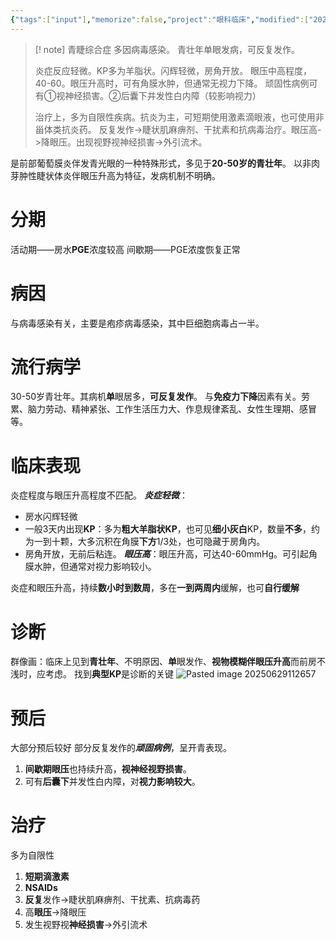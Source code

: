 ```yaml
---
{"tags":["input"],"memorize":false,"project":"眼科临床","modified":["2025-06-30","2025-06-29"],"aliases":["glaucomatocyclitic crisis","Posner-Schlossman syndrome"],"dg-publish":true,"permalink":"/boxes//","dgPassFrontmatter":true}
---
```


> [! note] 青睫综合症
> 多因病毒感染。
> 青壮年单眼发病，可反复发作。
> 
> 炎症反应轻微。KP多为羊脂状。闪辉轻微，房角开放。
> 眼压中高程度，40-60。眼压升高时，可有角膜水肿，但通常无视力下降。
> 顽固性病例可有①视神经损害。②后囊下并发性白内障（较影响视力）
>
> 治疗上，多为自限性疾病。抗炎为主，可短期使用激素滴眼液，也可使用非甾体类抗炎药。
> 反复发作->睫状肌麻痹剂、干扰素和抗病毒治疗。眼压高->降眼压。出现视野视神经损害->外引流术。

是前部葡萄膜炎伴发青光眼的一种特殊形式，多见于**20-50岁的青壮年**。
以非肉芽肿性睫状体炎伴眼压升高为特征，发病机制不明确。
# 分期
活动期——房水**PGE**浓度较高
间歇期——PGE浓度恢复正常

# 病因
与病毒感染有关，主要是疱疹病毒感染，其中巨细胞病毒占一半。

# 流行病学
30-50岁青壮年。其病机**单**眼居多，**可反复发作**。
与**免疫力下降**因素有关。劳累、脑力劳动、精神紧张、工作生活压力大、作息规律紊乱、女性生理期、感冒等。

# 临床表现
炎症程度与眼压升高程度不匹配。
***炎症轻微***：
- 房水闪辉轻微
- 一般3天内出现**KP**：多为**粗大羊脂状KP**，也可见**细小灰白**KP，数量**不多**，约为一到十颗，大多沉积在角膜**下方**1/3处，也可隐藏于房角内。
- 房角开放，无前后粘连。
***眼压高***：眼压升高，可达40-60mmHg。可引起角膜水肿，但通常对视力影响较小。

炎症和眼压升高，持续**数小时到数周**，多在**一到两周内**缓解，也可**自行缓解**

# 诊断
群像画：临床上见到**青壮年**、不明原因、**单**眼发作、**视物模糊伴眼压升高**而前房不浅时，应考虑。
找到**典型KP**是诊断的关键
![Pasted image 20250629112657](https://typora-notepic.oss-cn-shanghai.aliyuncs.com/Pasted%20image%2020250629112657.png)
# 预后
大部分预后较好
部分反复发作的***顽固病例***，呈开青表现。
1. **间歇期眼压**也持续升高，**视神经视野损害**。
2. 可有**后囊下**并发性白内障，对**视力影响较大**。

# 治疗
多为自限性
1. **短期滴激素**
2. **NSAIDs**
3. **反复**发作->睫状肌麻痹剂、干扰素、抗病毒药
4. 高**眼压**->降眼压
5. 发生视野视**神经损害**->外引流术